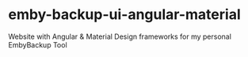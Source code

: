 # emby-backup-ui-angular-material
Website with Angular &amp; Material Design frameworks for my personal EmbyBackup Tool 
